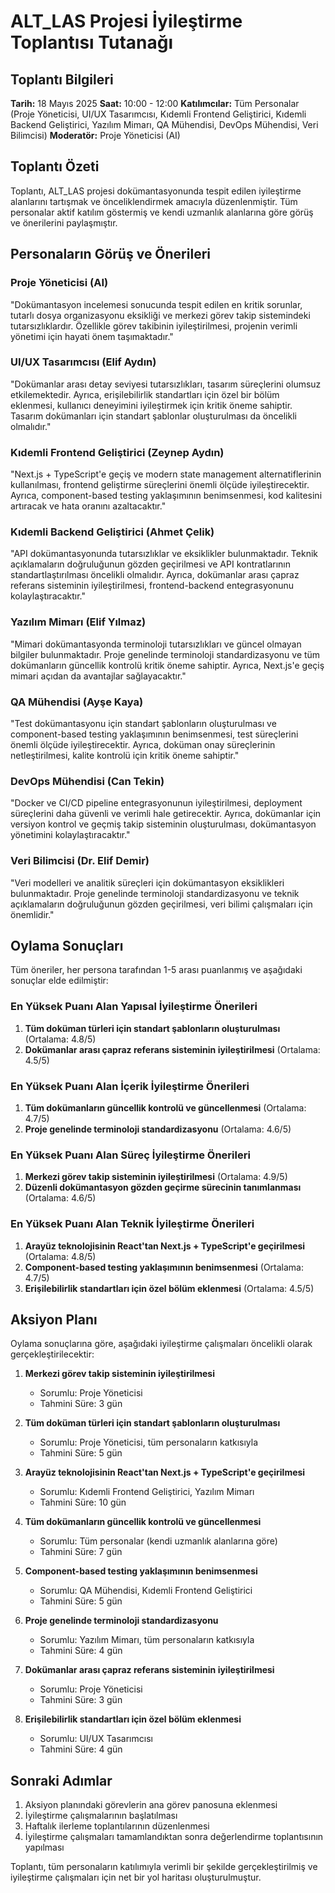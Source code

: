 # ALT_LAS Projesi İyileştirme Toplantısı Tutanağı

## Toplantı Bilgileri

**Tarih:** 18 Mayıs 2025
**Saat:** 10:00 - 12:00
**Katılımcılar:** Tüm Personalar (Proje Yöneticisi, UI/UX Tasarımcısı, Kıdemli Frontend Geliştirici, Kıdemli Backend Geliştirici, Yazılım Mimarı, QA Mühendisi, DevOps Mühendisi, Veri Bilimcisi)
**Moderatör:** Proje Yöneticisi (AI)

## Toplantı Özeti

Toplantı, ALT_LAS projesi dokümantasyonunda tespit edilen iyileştirme alanlarını tartışmak ve önceliklendirmek amacıyla düzenlenmiştir. Tüm personalar aktif katılım göstermiş ve kendi uzmanlık alanlarına göre görüş ve önerilerini paylaşmıştır.

## Personaların Görüş ve Önerileri

### Proje Yöneticisi (AI)
"Dokümantasyon incelemesi sonucunda tespit edilen en kritik sorunlar, tutarlı dosya organizasyonu eksikliği ve merkezi görev takip sistemindeki tutarsızlıklardır. Özellikle görev takibinin iyileştirilmesi, projenin verimli yönetimi için hayati önem taşımaktadır."

### UI/UX Tasarımcısı (Elif Aydın)
"Dokümanlar arası detay seviyesi tutarsızlıkları, tasarım süreçlerini olumsuz etkilemektedir. Ayrıca, erişilebilirlik standartları için özel bir bölüm eklenmesi, kullanıcı deneyimini iyileştirmek için kritik öneme sahiptir. Tasarım dokümanları için standart şablonlar oluşturulması da öncelikli olmalıdır."

### Kıdemli Frontend Geliştirici (Zeynep Aydın)
"Next.js + TypeScript'e geçiş ve modern state management alternatiflerinin kullanılması, frontend geliştirme süreçlerini önemli ölçüde iyileştirecektir. Ayrıca, component-based testing yaklaşımının benimsenmesi, kod kalitesini artıracak ve hata oranını azaltacaktır."

### Kıdemli Backend Geliştirici (Ahmet Çelik)
"API dokümantasyonunda tutarsızlıklar ve eksiklikler bulunmaktadır. Teknik açıklamaların doğruluğunun gözden geçirilmesi ve API kontratlarının standartlaştırılması öncelikli olmalıdır. Ayrıca, dokümanlar arası çapraz referans sisteminin iyileştirilmesi, frontend-backend entegrasyonunu kolaylaştıracaktır."

### Yazılım Mimarı (Elif Yılmaz)
"Mimari dokümantasyonda terminoloji tutarsızlıkları ve güncel olmayan bilgiler bulunmaktadır. Proje genelinde terminoloji standardizasyonu ve tüm dokümanların güncellik kontrolü kritik öneme sahiptir. Ayrıca, Next.js'e geçiş mimari açıdan da avantajlar sağlayacaktır."

### QA Mühendisi (Ayşe Kaya)
"Test dokümantasyonu için standart şablonların oluşturulması ve component-based testing yaklaşımının benimsenmesi, test süreçlerini önemli ölçüde iyileştirecektir. Ayrıca, doküman onay süreçlerinin netleştirilmesi, kalite kontrolü için kritik öneme sahiptir."

### DevOps Mühendisi (Can Tekin)
"Docker ve CI/CD pipeline entegrasyonunun iyileştirilmesi, deployment süreçlerini daha güvenli ve verimli hale getirecektir. Ayrıca, dokümanlar için versiyon kontrol ve geçmiş takip sisteminin oluşturulması, dokümantasyon yönetimini kolaylaştıracaktır."

### Veri Bilimcisi (Dr. Elif Demir)
"Veri modelleri ve analitik süreçleri için dokümantasyon eksiklikleri bulunmaktadır. Proje genelinde terminoloji standardizasyonu ve teknik açıklamaların doğruluğunun gözden geçirilmesi, veri bilimi çalışmaları için önemlidir."

## Oylama Sonuçları

Tüm öneriler, her persona tarafından 1-5 arası puanlanmış ve aşağıdaki sonuçlar elde edilmiştir:

### En Yüksek Puanı Alan Yapısal İyileştirme Önerileri
1. **Tüm doküman türleri için standart şablonların oluşturulması** (Ortalama: 4.8/5)
2. **Dokümanlar arası çapraz referans sisteminin iyileştirilmesi** (Ortalama: 4.5/5)

### En Yüksek Puanı Alan İçerik İyileştirme Önerileri
1. **Tüm dokümanların güncellik kontrolü ve güncellenmesi** (Ortalama: 4.7/5)
2. **Proje genelinde terminoloji standardizasyonu** (Ortalama: 4.6/5)

### En Yüksek Puanı Alan Süreç İyileştirme Önerileri
1. **Merkezi görev takip sisteminin iyileştirilmesi** (Ortalama: 4.9/5)
2. **Düzenli dokümantasyon gözden geçirme sürecinin tanımlanması** (Ortalama: 4.6/5)

### En Yüksek Puanı Alan Teknik İyileştirme Önerileri
1. **Arayüz teknolojisinin React'tan Next.js + TypeScript'e geçirilmesi** (Ortalama: 4.8/5)
2. **Component-based testing yaklaşımının benimsenmesi** (Ortalama: 4.7/5)
3. **Erişilebilirlik standartları için özel bölüm eklenmesi** (Ortalama: 4.5/5)

## Aksiyon Planı

Oylama sonuçlarına göre, aşağıdaki iyileştirme çalışmaları öncelikli olarak gerçekleştirilecektir:

1. **Merkezi görev takip sisteminin iyileştirilmesi**
   - Sorumlu: Proje Yöneticisi
   - Tahmini Süre: 3 gün

2. **Tüm doküman türleri için standart şablonların oluşturulması**
   - Sorumlu: Proje Yöneticisi, tüm personaların katkısıyla
   - Tahmini Süre: 5 gün

3. **Arayüz teknolojisinin React'tan Next.js + TypeScript'e geçirilmesi**
   - Sorumlu: Kıdemli Frontend Geliştirici, Yazılım Mimarı
   - Tahmini Süre: 10 gün

4. **Tüm dokümanların güncellik kontrolü ve güncellenmesi**
   - Sorumlu: Tüm personalar (kendi uzmanlık alanlarına göre)
   - Tahmini Süre: 7 gün

5. **Component-based testing yaklaşımının benimsenmesi**
   - Sorumlu: QA Mühendisi, Kıdemli Frontend Geliştirici
   - Tahmini Süre: 5 gün

6. **Proje genelinde terminoloji standardizasyonu**
   - Sorumlu: Yazılım Mimarı, tüm personaların katkısıyla
   - Tahmini Süre: 4 gün

7. **Dokümanlar arası çapraz referans sisteminin iyileştirilmesi**
   - Sorumlu: Proje Yöneticisi
   - Tahmini Süre: 3 gün

8. **Erişilebilirlik standartları için özel bölüm eklenmesi**
   - Sorumlu: UI/UX Tasarımcısı
   - Tahmini Süre: 4 gün

## Sonraki Adımlar

1. Aksiyon planındaki görevlerin ana görev panosuna eklenmesi
2. İyileştirme çalışmalarının başlatılması
3. Haftalık ilerleme toplantılarının düzenlenmesi
4. İyileştirme çalışmaları tamamlandıktan sonra değerlendirme toplantısının yapılması

Toplantı, tüm personaların katılımıyla verimli bir şekilde gerçekleştirilmiş ve iyileştirme çalışmaları için net bir yol haritası oluşturulmuştur.
